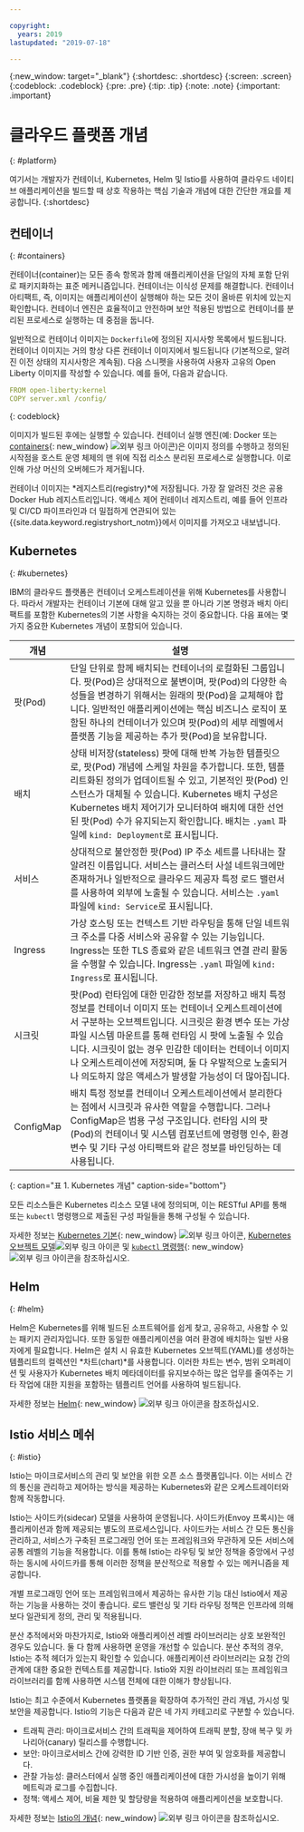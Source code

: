 ```yaml
---

copyright:
  years: 2019
lastupdated: "2019-07-18"

---
```


{:new_window: target="_blank"}
{:shortdesc: .shortdesc}
{:screen: .screen}
{:codeblock: .codeblock}
{:pre: .pre}
{:tip: .tip}
{:note: .note}
{:important: .important}

# 클라우드 플랫폼 개념
{: #platform}

여기서는 개발자가 컨테이너, Kubernetes, Helm 및 Istio를 사용하여 클라우드 네이티브 애플리케이션을 빌드할 때 상호 작용하는 핵심 기술과 개념에 대한 간단한 개요를 제공합니다.
{:shortdesc}

## 컨테이너
{: #containers}

컨테이너(container)는 모든 종속 항목과 함께 애플리케이션을 단일의 자체 포함 단위로 패키지화하는 표준 메커니즘입니다. 컨테이너는 이식성 문제를 해결합니다. 컨테이너 아티팩트, 즉, 이미지는 애플리케이션이 실행해야 하는 모든 것이 올바른 위치에 있는지 확인합니다. 컨테이너 엔진은 효율적이고 안전하며 보안 적용된 방법으로 컨테이너를 분리된 프로세스로 실행하는 데 중점을 둡니다.

일반적으로 컨테이너 이미지는 `Dockerfile`에 정의된 지시사항 목록에서 빌드됩니다. 컨테이너 이미지는 거의 항상 다른 컨테이너 이미지에서 빌드됩니다 (기본적으로, 알려진 이전 상태의 지시사항은 계속됨). 다음 스니펫을 사용하여 사용자 고유의 Open Liberty 이미지를 작성할 수 있습니다. 예를 들어, 다음과 같습니다.

```yaml
FROM open-liberty:kernel
COPY server.xml /config/
```
{: codeblock}

이미지가 빌드된 후에는 실행할 수 있습니다. 컨테이너 실행 엔진(예: Docker 또는 [containers](https://containerd.io/){: new_window} ![외부 링크 아이콘](../icons/launch-glyph.svg "외부 링크 아이콘"))은 이미지 정의를 수행하고 정의된 시작점을 호스트 운영 체제의 맨 위에 직접 리소스 분리된 프로세스로 실행합니다. 이로 인해 가상 머신의 오버헤드가 제거됩니다.

컨테이너 이미지는 *레지스트리(registry)*에 저장됩니다. 가장 잘 알려진 것은 공용 Docker Hub 레지스트리입니다. 액세스 제어 컨테이너 레지스트리, 예를 들어 인프라 및 CI/CD 파이프라인과 더 밀접하게 연관되어 있는 {{site.data.keyword.registryshort_notm}}에서 이미지를 가져오고 내보냅니다.

## Kubernetes
{: #kubernetes}

IBM의 클라우드 플랫폼은 컨테이너 오케스트레이션을 위해 Kubernetes를 사용합니다. 따라서 개발자는 컨테이너 기본에 대해 알고 있을 뿐 아니라 기본 명령과 배치 아티팩트를 포함한 Kubernetes의 기본 사항을 숙지하는 것이 중요합니다. 다음 표에는 몇 가지 중요한 Kubernetes 개념이 포함되어 있습니다.

| 개념 | 설명 |
|---------|-------------|
| 팟(Pod) | 단일 단위로 함께 배치되는 컨테이너의 로컬화된 그룹입니다. 팟(Pod)은 상대적으로 불변이며, 팟(Pod)의 다양한 속성들을 변경하기 위해서는 원래의 팟(Pod)을 교체해야 합니다. 일반적인 애플리케이션에는 핵심 비즈니스 로직이 포함된 하나의 컨테이너가 있으며 팟(Pod)의 세부 레벨에서 플랫폼 기능을 제공하는 추가 팟(Pod)을 보유합니다. |
| 배치 | 상태 비저장(stateless) 팟에 대해 반복 가능한 템플릿으로, 팟(Pod) 개념에 스케일 차원을 추가합니다. 또한, 템플리트화된 정의가 업데이트될 수 있고, 기본적인 팟(Pod) 인스턴스가 대체될 수 있습니다. Kubernetes 배치 구성은 Kubernetes 배치 제어기가 모니터하여 배치에 대한 선언된 팟(Pod) 수가 유지되는지 확인합니다. 배치는 `.yaml` 파일에 `kind: Deployment`로 표시됩니다. |
| 서비스 | 상대적으로 불안정한 팟(Pod) IP 주소 세트를 나타내는 잘 알려진 이름입니다. 서비스는 클러스터 사설 네트워크에만 존재하거나 일반적으로 클라우드 제공자 특정 로드 밸런서를 사용하여 외부에 노출될 수 있습니다. 서비스는 `.yaml` 파일에 `kind: Service`로 표시됩니다. |
| Ingress | 가상 호스팅 또는 컨텍스트 기반 라우팅을 통해 단일 네트워크 주소를 다중 서비스와 공유할 수 있는 기능입니다. Ingress는 또한 TLS 종료와 같은 네트워크 연결 관리 활동을 수행할 수 있습니다. Ingress는 `.yaml` 파일에 `kind: Ingress`로 표시됩니다. |
| 시크릿 | 팟(Pod) 런타임에 대한 민감한 정보를 저장하고 배치 특정 정보를 컨테이너 이미지 또는 컨테이너 오케스트레이션에서 구분하는 오브젝트입니다. 시크릿은 환경 변수 또는 가상 파일 시스템 마운트를 통해 런타임 시 팟에 노출될 수 있습니다. 시크릿이 없는 경우 민감한 데이터는 컨테이너 이미지나 오케스트레이션에 저장되며, 둘 다 우발적으로 노출되거나 의도하지 않은 액세스가 발생할 가능성이 더 많아집니다. |
| ConfigMap | 배치 특정 정보를 컨테이너 오케스트레이션에서 분리한다는 점에서 시크릿과 유사한 역할을 수행합니다. 그러나 ConfigMap은 범용 구성 구조입니다. 런타임 시의 팟(Pod)의 컨테이너 및 시스템 컴포넌트에 명령행 인수, 환경 변수 및 기타 구성 아티팩트와 같은 정보를 바인딩하는 데 사용됩니다. | 
{: caption="표 1. Kubernetes 개념" caption-side="bottom"}

모든 리소스들은 Kubernetes 리소스 모델 내에 정의되며, 이는 RESTful API를 통해 또는 `kubectl` 명령행으로 제출된 구성 파일들을 통해 구성될 수 있습니다.

자세한 정보는 [Kubernetes 기본](https://kubernetes.io/docs/tutorials/kubernetes-basics/){: new_window} ![외부 링크 아이콘](../icons/launch-glyph.svg "외부 링크 아이콘"), [Kubernetes 오브젝트 모델](https://kubernetes.io/docs/concepts/overview/working-with-objects/kubernetes-objects/)![외부 링크 아이콘](../icons/launch-glyph.svg "외부 링크 아이콘") 및 [`kubectl` 명령행](https://kubernetes.io/docs/reference/kubectl/overview/){: new_window} ![외부 링크 아이콘](../icons/launch-glyph.svg "외부 링크 아이콘")을 참조하십시오. 

## Helm
{: #helm}

Helm은 Kubernetes를 위해 빌드된 소프트웨어를 쉽게 찾고, 공유하고, 사용할 수 있는 패키지 관리자입니다. 또한 동일한 애플리케이션을 여러 환경에 배치하는 일반 사용자에게 필요합니다. Helm은 설치 시 유효한 Kubernetes 오브젝트(YAML)를 생성하는 템플리트의 컬렉션인 *차트(chart)*를 사용합니다. 이러한 차트는 변수, 범위 오퍼레이션 및 사용자가 Kubernetes 배치 메타데이터를 유지보수하는 많은 업무를 줄여주는 기타 작업에 대한 지원을 포함하는 템플리트 언어를 사용하여 빌드됩니다.

자세한 정보는 [Helm](https://helm.sh/){: new_window} ![외부 링크 아이콘](../icons/launch-glyph.svg "외부 링크 아이콘 ")을 참조하십시오.

## Istio 서비스 메쉬
{: #istio}

Istio는 마이크로서비스의 관리 및 보안을 위한 오픈 소스 플랫폼입니다. 이는 서비스 간의 통신을 관리하고 제어하는 방식을 제공하는 Kubernetes와 같은 오케스트레이터와 함께 작동합니다.

Istio는 사이드카(sidecar) 모델을 사용하여 운영됩니다. 사이드카(Envoy 프록시)는 애플리케이션과 함께 제공되는 별도의 프로세스입니다. 사이드카는 서비스 간 모든 통신을 관리하고, 서비스가 구축된 프로그래밍 언어 또는 프레임워크와 무관하게 모든 서비스에 공통 레벨의 기능을 적용합니다. 이를 통해 Istio는 라우팅 및 보안 정책을 중앙에서 구성하는 동시에 사이드카를 통해 이러한 정책을 분산적으로 적용할 수 있는 메커니즘을 제공합니다.

개별 프로그래밍 언어 또는 프레임워크에서 제공하는 유사한 기능 대신 Istio에서 제공하는 기능을 사용하는 것이 좋습니다. 로드 밸런싱 및 기타 라우팅 정책은 인프라에 의해 보다 일관되게 정의, 관리 및 적용됩니다.

분산 추적에서와 마찬가지로, Istio와 애플리케이션 레벨 라이브러리는 상호 보완적인 경우도 있습니다. 둘 다 함께 사용하면 운영을 개선할 수 있습니다. 분산 추적의 경우, Istio는 추적 헤더가 있는지 확인할 수 있습니다. 애플리케이션 라이브러리는 요청 간의 관계에 대한 중요한 컨텍스트를 제공합니다. Istio와 지원 라이브러리 또는 프레임워크 라이브러리를 함께 사용하면 시스템 전체에 대한 이해가 향상됩니다.

Istio는 최고 수준에서 Kubernetes 플랫폼을 확장하여 추가적인 관리 개념, 가시성 및 보안을 제공합니다. Istio의 기능은 다음과 같은 네 가지 카테고리로 구분할 수 있습니다.

* 트래픽 관리: 마이크로서비스 간의 트래픽을 제어하여 트래픽 분할, 장애 복구 및 카나리아(canary) 릴리스를 수행합니다.
* 보안: 마이크로서비스 간에 강력한 ID 기반 인증, 권한 부여 및 암호화를 제공합니다.
* 관찰 가능성: 클러스터에서 실행 중인 애플리케이션에 대한 가시성을 높이기 위해 메트릭과 로그를 수집합니다.
* 정책: 액세스 제어, 비율 제한 및 할당량을 적용하여 애플리케이션을 보호합니다.

자세한 정보는 [Istio의 개념](https://istio.io/docs/concepts/what-is-istio/){: new_window} ![외부 링크 아이콘](../icons/launch-glyph.svg "외부 링크 아이콘")을 참조하십시오.



